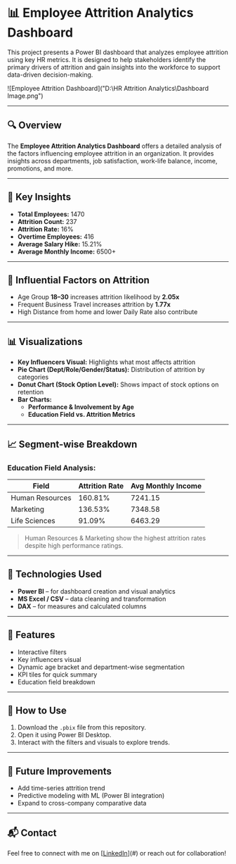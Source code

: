 # 📊 Employee Attrition Analytics Dashboard

This project presents a Power BI dashboard that analyzes employee attrition using key HR metrics. It is designed to help stakeholders identify the primary drivers of attrition and gain insights into the workforce to support data-driven decision-making.

![Employee Attrition Dashboard]("D:\HR Attrition Analytics\Dashboard Image.png") <!-- Replace with actual path -->

---

## 🔍 Overview

The **Employee Attrition Analytics Dashboard** offers a detailed analysis of the factors influencing employee attrition in an organization. It provides insights across departments, job satisfaction, work-life balance, income, promotions, and more.

---

## 🧠 Key Insights

- **Total Employees:** 1470  
- **Attrition Count:** 237  
- **Attrition Rate:** 16%  
- **Overtime Employees:** 416  
- **Average Salary Hike:** 15.21%  
- **Average Monthly Income:** 6500+

---

## 📌 Influential Factors on Attrition

- Age Group **18–30** increases attrition likelihood by **2.05x**
- Frequent Business Travel increases attrition by **1.77x**
- High Distance from home and lower Daily Rate also contribute

---

## 📊 Visualizations

- **Key Influencers Visual:** Highlights what most affects attrition
- **Pie Chart (Dept/Role/Gender/Status):** Distribution of attrition by categories
- **Donut Chart (Stock Option Level):** Shows impact of stock options on retention
- **Bar Charts:**
  - **Performance & Involvement by Age**
  - **Education Field vs. Attrition Metrics**

---

## 📈 Segment-wise Breakdown

### Education Field Analysis:
| Field             | Attrition Rate | Avg Monthly Income |
|------------------|----------------|--------------------|
| Human Resources  | 160.81%        | 7241.15            |
| Marketing        | 136.53%        | 7348.58            |
| Life Sciences    | 91.09%         | 6463.29            |

> Human Resources & Marketing show the highest attrition rates despite high performance ratings.

---

## 📂 Technologies Used

- **Power BI** – for dashboard creation and visual analytics
- **MS Excel / CSV** – data cleaning and transformation
- **DAX** – for measures and calculated columns

---

## 🚀 Features

- Interactive filters
- Key influencers visual
- Dynamic age bracket and department-wise segmentation
- KPI tiles for quick summary
- Education field breakdown

---

## 📌 How to Use

1. Download the `.pbix` file from this repository.
2. Open it using Power BI Desktop.
3. Interact with the filters and visuals to explore trends.

---

## 🧩 Future Improvements

- Add time-series attrition trend
- Predictive modeling with ML (Power BI integration)
- Expand to cross-company comparative data

---

## 📬 Contact

Feel free to connect with me on [[LinkedIn](https://www.linkedin.com/in/rohan-gade-299533251)](#) or reach out for collaboration!
